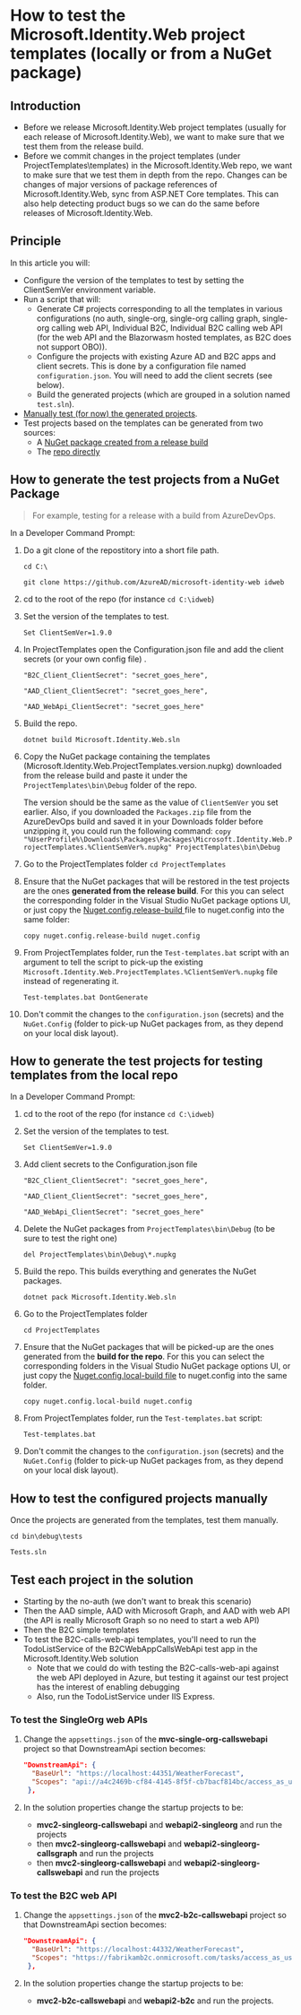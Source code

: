 # How to test the Microsoft.Identity.Web project templates (locally or from a NuGet package)

## Introduction

- Before we release Microsoft.Identity.Web project templates (usually for each release of Microsoft.Identity.Web), we want to make sure that we test them from the release build.
- Before we commit changes in the project templates (under ProjectTemplates\templates) in the Microsoft.Identity.Web repo, we want to make sure that we test them in depth from the repo. Changes can be changes of major versions of package references of Microsoft.Identity.Web, sync from ASP.NET Core templates. This can also help detecting product bugs so we can do the same before releases of Microsoft.Identity.Web.

## Principle

In this article you will:

- Configure the version of the templates to test by setting the ClientSemVer environment variable.
- Run a script that will:
  - Generate C# projects corresponding to all the templates in various configurations (no auth, single-org, single-org calling graph, single-org calling web API, Individual B2C, Individual B2C calling web API (for the web API and the Blazorwasm hosted templates, as B2C does not support OBO)).
  - Configure the projects with existing Azure AD and B2C apps and client secrets. This is done by a configuration file named `configuration.json`. You will need to add the client secrets (see below).
  - Build the generated projects (which are grouped in a solution named `test.sln`).
- [Manually test (for now) the generated projects](#How-to-test-the-configured-projects-manually).
- Test projects based on the templates can be generated from two sources:
    - A [NuGet package created from a release build](#How-to-generate-the-test-projects-from-a-NuGet-Package)
    - The [repo directly](#How-to-generate-the-test-projects-for-testing-templates-from-the-local-repo)
  
## How to generate the test projects from a NuGet Package
> For example, testing for a release with a build from AzureDevOps. 

In a Developer Command Prompt:

1. Do a git clone of the repostitory into a short file path.

    `cd C:\`

    `git clone https://github.com/AzureAD/microsoft-identity-web idweb`

2. cd to the root of the repo (for instance `cd C:\idweb`)

3. Set the version of the templates to test.

   `Set ClientSemVer=1.9.0`

4. In ProjectTemplates open the Configuration.json file and add the client secrets (or your own config file) .

   `"B2C_Client_ClientSecret": "secret_goes_here",`

   `"AAD_Client_ClientSecret": "secret_goes_here",`
  
   `"AAD_WebApi_ClientSecret": "secret_goes_here"`

5. Build the repo. 

    `dotnet build Microsoft.Identity.Web.sln`

6. Copy the NuGet package containing the templates (Microsoft.Identity.Web.ProjectTemplates.version.nupkg) downloaded from the release build and paste it under the `ProjectTemplates\bin\Debug` folder of the repo.

    The version should be the same as the value of `ClientSemVer` you set earlier. Also, if you downloaded the `Packages.zip` file from the  AzureDevOps build and saved it in your Downloads folder before unzipping it, you could run the following command: 
    `copy "%UserProfile%\Downloads\Packages\Packages\Microsoft.Identity.Web.ProjectTemplates.%ClientSemVer%.nupkg" ProjectTemplates\bin\Debug`

7. Go to the ProjectTemplates folder `cd ProjectTemplates`

8. Ensure that the NuGet packages that will be restored in the test projects are the ones <b>generated from the release build</b>. For this you can select the corresponding folder in the Visual Studio NuGet package options UI, or just copy the <a href="https://github.com/AzureAD/microsoft-identity-web/blob/master/ProjectTemplates/nuget.config.release-build">Nuget.config.release-build </a> file to nuget.config into the same folder:

    `copy nuget.config.release-build nuget.config`

9. From ProjectTemplates folder, run the `Test-templates.bat` script with an argument to tell the script to pick-up the existing `Microsoft.Identity.Web.ProjectTemplates.%ClientSemVer%.nupkg` file instead of regenerating it.

    `Test-templates.bat DontGenerate`
    
10. Don't commit the changes to the `configuration.json` (secrets) and the `NuGet.Config` (folder to pick-up NuGet packages from, as they depend on your local disk layout).

## How to generate the test projects for testing templates from the local repo

In a Developer Command Prompt:

1. cd to the root of the repo (for instance `cd C:\idweb`)

2. Set the version of the templates to test.

   `Set ClientSemVer=1.9.0`

3. Add client secrets to the Configuration.json file

   `"B2C_Client_ClientSecret": "secret_goes_here",`

   `"AAD_Client_ClientSecret": "secret_goes_here",`
  
   `"AAD_WebApi_ClientSecret": "secret_goes_here"`

4.  Delete the NuGet packages from `ProjectTemplates\bin\Debug` (to be sure to test the right one)

    `del ProjectTemplates\bin\Debug\*.nupkg`
        
5. Build the repo. This builds everything and generates the NuGet packages.

     `dotnet pack Microsoft.Identity.Web.sln` 

6.  Go to the ProjectTemplates folder

    `cd ProjectTemplates`

7. Ensure that the NuGet packages that will be picked-up are the ones generated from the <b>build for the repo</b>. For this you can select the corresponding folders in the Visual Studio NuGet package options UI, or just copy the <a href="https://github.com/AzureAD/microsoft-identity-web/blob/master/ProjectTemplates/nuget.config.local-build#L22-L24">Nuget.config.local-build file</a> to nuget.config into the same folder.

    `copy nuget.config.local-build nuget.config`

8. From ProjectTemplates folder, run the `Test-templates.bat` script:

    `Test-templates.bat`

11. Don't commit the changes to the `configuration.json` (secrets) and the `NuGet.Config` (folder to pick-up NuGet packages from, as they depend on your local disk layout).

## How to test the configured projects manually

Once the projects are generated from the templates, test them manually.

`cd bin\debug\tests`

`Tests.sln`

## Test each project in the solution

- Starting by the no-auth (we don't want to break this scenario)
- Then the AAD simple, AAD with Microsoft Graph, and AAD with web API (the API is really Microsoft Graph so no need to start a web API)
- Then the B2C simple templates
- To test the B2C-calls-web-api templates, you'll need to run the TodoListService of the B2CWebAppCallsWebApi test app in the Microsoft.Identity.Web solution
  - Note that we could do with testing the B2C-calls-web-api against the web API deployed in Azure, but testing it against our test project has the interest of enabling debugging
  - Also, run the TodoListService under IIS Express.

### To test the SingleOrg web APIs

1. Change the `appsettings.json` of the **mvc-single-org-callswebapi** project so that DownstreamApi section becomes:

   ```json
   "DownstreamApi": {
     "BaseUrl": "https://localhost:44351/WeatherForecast",
     "Scopes": "api://a4c2469b-cf84-4145-8f5f-cb7bacf814bc/access_as_user"
    },
   ```

2. In the solution properties change the startup projects to be:

   - **mvc2-singleorg-callswebapi** and **webapi2-singleorg** and run the projects
   - then **mvc2-singleorg-callswebapi** and **webapi2-singleorg-callsgraph** and run the projects
   - then **mvc2-singleorg-callswebapi** and **webapi2-singleorg-callswebapi** and run the projects

### To test the B2C web API

1. Change the `appsettings.json` of the **mvc2-b2c-callswebapi** project so that DownstreamApi section becomes:

   ```json
   "DownstreamApi": {
     "BaseUrl": "https://localhost:44332/WeatherForecast",
     "Scopes": "https://fabrikamb2c.onmicrosoft.com/tasks/access_as_user"
    },
   ```

2. In the solution properties change the startup projects to be:

   - **mvc2-b2c-callswebapi** and **webapi2-b2c** and run the projects.